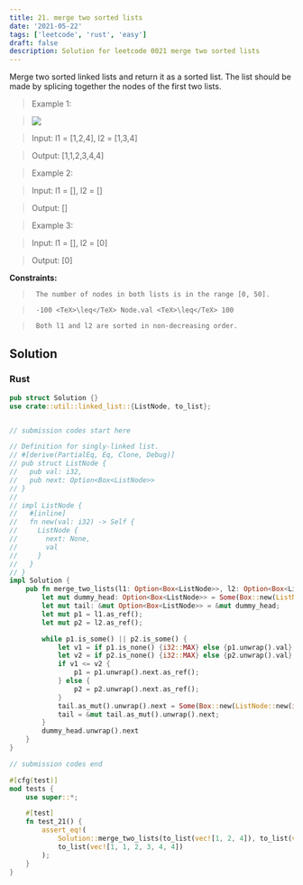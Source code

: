 ```yaml
---
title: 21. merge two sorted lists
date: '2021-05-22'
tags: ['leetcode', 'rust', 'easy']
draft: false
description: Solution for leetcode 0021 merge two sorted lists
---
```


 

  Merge two sorted linked lists and return it as a sorted list. The list should be made by splicing together the nodes of the first two lists.

   

 >   Example 1:

 >   ![](https://assets.leetcode.com/uploads/2020/10/03/merge_ex1.jpg)

 >   Input: l1 <TeX>=</TeX> [1,2,4], l2 <TeX>=</TeX> [1,3,4]

 >   Output: [1,1,2,3,4,4]

  

 >   Example 2:

  

 >   Input: l1 <TeX>=</TeX> [], l2 <TeX>=</TeX> []

 >   Output: []

  

 >   Example 3:

  

 >   Input: l1 <TeX>=</TeX> [], l2 <TeX>=</TeX> [0]

 >   Output: [0]

  

   

  **Constraints:**

  

 >   	The number of nodes in both lists is in the range [0, 50].

 >   	-100 <TeX>\leq</TeX> Node.val <TeX>\leq</TeX> 100

 >   	Both l1 and l2 are sorted in non-decreasing order.


## Solution
### Rust
```rust
pub struct Solution {}
use crate::util::linked_list::{ListNode, to_list};


// submission codes start here

// Definition for singly-linked list.
// #[derive(PartialEq, Eq, Clone, Debug)]
// pub struct ListNode {
//   pub val: i32,
//   pub next: Option<Box<ListNode>>
// }
// 
// impl ListNode {
//   #[inline]
//   fn new(val: i32) -> Self {
//     ListNode {
//       next: None,
//       val
//     }
//   }
// }
impl Solution {
    pub fn merge_two_lists(l1: Option<Box<ListNode>>, l2: Option<Box<ListNode>>) -> Option<Box<ListNode>> {
        let mut dummy_head: Option<Box<ListNode>> = Some(Box::new(ListNode::new(0)));
        let mut tail: &mut Option<Box<ListNode>> = &mut dummy_head;
        let mut p1 = l1.as_ref();
        let mut p2 = l2.as_ref();

        while p1.is_some() || p2.is_some() {
            let v1 = if p1.is_none() {i32::MAX} else {p1.unwrap().val};
            let v2 = if p2.is_none() {i32::MAX} else {p2.unwrap().val};
            if v1 <= v2 {
                p1 = p1.unwrap().next.as_ref();
            } else {
                p2 = p2.unwrap().next.as_ref();
            }
            tail.as_mut().unwrap().next = Some(Box::new(ListNode::new(i32::min(v1, v2))));
            tail = &mut tail.as_mut().unwrap().next;    
        }
        dummy_head.unwrap().next
    }
}

// submission codes end

#[cfg(test)]
mod tests {
    use super::*;

    #[test]
    fn test_21() {
        assert_eq!(
            Solution::merge_two_lists(to_list(vec![1, 2, 4]), to_list(vec![1, 3, 4])),
            to_list(vec![1, 1, 2, 3, 4, 4])
        );
    }
}

```
